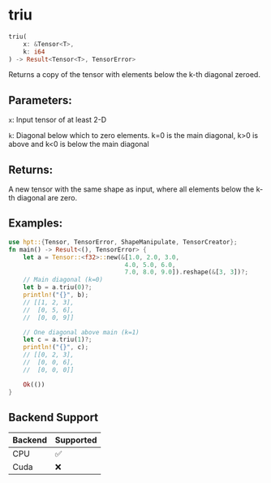 # triu
```rust
triu(
    x: &Tensor<T>,
    k: i64
) -> Result<Tensor<T>, TensorError>
```
Returns a copy of the tensor with elements below the k-th diagonal zeroed.

## Parameters:
`x`: Input tensor of at least 2-D

`k`: Diagonal below which to zero elements. k=0 is the main diagonal, k>0 is above and k<0 is below the main diagonal

## Returns:
A new tensor with the same shape as input, where all elements below the k-th diagonal are zero.

## Examples:
```rust
use hpt::{Tensor, TensorError, ShapeManipulate, TensorCreator};
fn main() -> Result<(), TensorError> {
    let a = Tensor::<f32>::new(&[1.0, 2.0, 3.0, 
                                4.0, 5.0, 6.0,
                                7.0, 8.0, 9.0]).reshape(&[3, 3])?;
    // Main diagonal (k=0)
    let b = a.triu(0)?;
    println!("{}", b);
    // [[1, 2, 3],
    //  [0, 5, 6],
    //  [0, 0, 9]]

    // One diagonal above main (k=1)
    let c = a.triu(1)?;
    println!("{}", c);
    // [[0, 2, 3],
    //  [0, 0, 6],
    //  [0, 0, 0]]

    Ok(())
}
```
## Backend Support
| Backend | Supported |
|---------|-----------|
| CPU     | ✅         |
| Cuda    | ❌        |